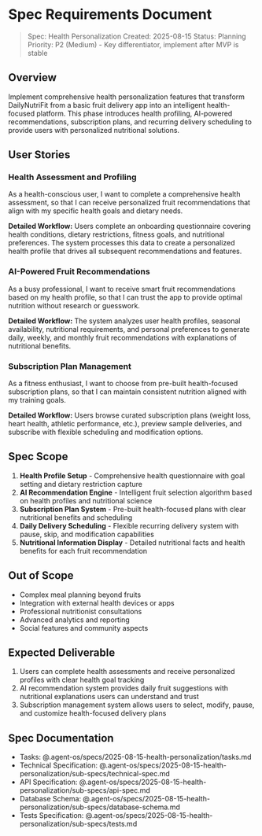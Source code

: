 # Spec Requirements Document

> Spec: Health Personalization
> Created: 2025-08-15
> Status: Planning
> Priority: P2 (Medium) - Key differentiator, implement after MVP is stable

## Overview

Implement comprehensive health personalization features that transform DailyNutriFit from a basic fruit delivery app into an intelligent health-focused platform. This phase introduces health profiling, AI-powered recommendations, subscription plans, and recurring delivery scheduling to provide users with personalized nutritional solutions.

## User Stories

### Health Assessment and Profiling

As a health-conscious user, I want to complete a comprehensive health assessment, so that I can receive personalized fruit recommendations that align with my specific health goals and dietary needs.

**Detailed Workflow:** Users complete an onboarding questionnaire covering health conditions, dietary restrictions, fitness goals, and nutritional preferences. The system processes this data to create a personalized health profile that drives all subsequent recommendations and features.

### AI-Powered Fruit Recommendations

As a busy professional, I want to receive smart fruit recommendations based on my health profile, so that I can trust the app to provide optimal nutrition without research or guesswork.

**Detailed Workflow:** The system analyzes user health profiles, seasonal availability, nutritional requirements, and personal preferences to generate daily, weekly, and monthly fruit recommendations with explanations of nutritional benefits.

### Subscription Plan Management

As a fitness enthusiast, I want to choose from pre-built health-focused subscription plans, so that I can maintain consistent nutrition aligned with my training goals.

**Detailed Workflow:** Users browse curated subscription plans (weight loss, heart health, athletic performance, etc.), preview sample deliveries, and subscribe with flexible scheduling and modification options.

## Spec Scope

1. **Health Profile Setup** - Comprehensive health questionnaire with goal setting and dietary restriction capture
2. **AI Recommendation Engine** - Intelligent fruit selection algorithm based on health profiles and nutritional science
3. **Subscription Plan System** - Pre-built health-focused plans with clear nutritional benefits and scheduling
4. **Daily Delivery Scheduling** - Flexible recurring delivery system with pause, skip, and modification capabilities
5. **Nutritional Information Display** - Detailed nutritional facts and health benefits for each fruit recommendation

## Out of Scope

- Complex meal planning beyond fruits
- Integration with external health devices or apps
- Professional nutritionist consultations
- Advanced analytics and reporting
- Social features and community aspects

## Expected Deliverable

1. Users can complete health assessments and receive personalized profiles with clear health goal tracking
2. AI recommendation system provides daily fruit suggestions with nutritional explanations users can understand and trust
3. Subscription management system allows users to select, modify, pause, and customize health-focused delivery plans

## Spec Documentation

- Tasks: @.agent-os/specs/2025-08-15-health-personalization/tasks.md
- Technical Specification: @.agent-os/specs/2025-08-15-health-personalization/sub-specs/technical-spec.md
- API Specification: @.agent-os/specs/2025-08-15-health-personalization/sub-specs/api-spec.md
- Database Schema: @.agent-os/specs/2025-08-15-health-personalization/sub-specs/database-schema.md
- Tests Specification: @.agent-os/specs/2025-08-15-health-personalization/sub-specs/tests.md
